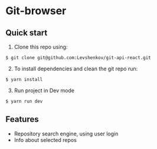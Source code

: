 # Git-browser

## Quick start

1. Clone this repo using:
  ```shell
  $ git clone git@github.com:Levshenkov/git-api-react.git
  ```

2. To install dependencies and clean the git repo run:

  ```shell
  $ yarn install
  ```
  
3. Run project in Dev mode

  ```shell
  $ yarn run dev
  ```

## Features

* Repository search engine, using user login
* Info about selected repos
